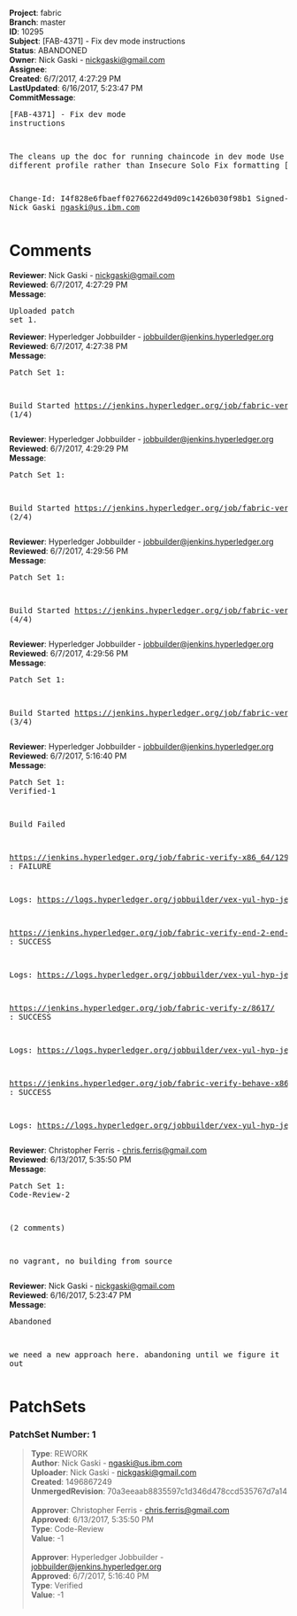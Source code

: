 <strong>Project</strong>: fabric<br><strong>Branch</strong>: master<br><strong>ID</strong>: 10295<br><strong>Subject</strong>: [FAB-4371] - Fix dev mode instructions<br><strong>Status</strong>: ABANDONED<br><strong>Owner</strong>: Nick Gaski - nickgaski@gmail.com<br><strong>Assignee</strong>:<br><strong>Created</strong>: 6/7/2017, 4:27:29 PM<br><strong>LastUpdated</strong>: 6/16/2017, 5:23:47 PM<br><strong>CommitMessage</strong>:<br><pre>[FAB-4371] - Fix dev mode instructions

The cleans up the doc for running chaincode in dev mode
Use a different profile rather than Insecure Solo
Fix formatting
[ci-skip]

Change-Id: I4f828e6fbaeff0276622d49d09c1426b030f98b1
Signed-off-by: Nick Gaski <ngaski@us.ibm.com>
</pre><h1>Comments</h1><strong>Reviewer</strong>: Nick Gaski - nickgaski@gmail.com<br><strong>Reviewed</strong>: 6/7/2017, 4:27:29 PM<br><strong>Message</strong>: <pre>Uploaded patch set 1.</pre><strong>Reviewer</strong>: Hyperledger Jobbuilder - jobbuilder@jenkins.hyperledger.org<br><strong>Reviewed</strong>: 6/7/2017, 4:27:38 PM<br><strong>Message</strong>: <pre>Patch Set 1:

Build Started https://jenkins.hyperledger.org/job/fabric-verify-z/8617/ (1/4)</pre><strong>Reviewer</strong>: Hyperledger Jobbuilder - jobbuilder@jenkins.hyperledger.org<br><strong>Reviewed</strong>: 6/7/2017, 4:29:29 PM<br><strong>Message</strong>: <pre>Patch Set 1:

Build Started https://jenkins.hyperledger.org/job/fabric-verify-end-2-end-x86_64/4485/ (2/4)</pre><strong>Reviewer</strong>: Hyperledger Jobbuilder - jobbuilder@jenkins.hyperledger.org<br><strong>Reviewed</strong>: 6/7/2017, 4:29:56 PM<br><strong>Message</strong>: <pre>Patch Set 1:

Build Started https://jenkins.hyperledger.org/job/fabric-verify-behave-x86_64/7014/ (4/4)</pre><strong>Reviewer</strong>: Hyperledger Jobbuilder - jobbuilder@jenkins.hyperledger.org<br><strong>Reviewed</strong>: 6/7/2017, 4:29:56 PM<br><strong>Message</strong>: <pre>Patch Set 1:

Build Started https://jenkins.hyperledger.org/job/fabric-verify-x86_64/12965/ (3/4)</pre><strong>Reviewer</strong>: Hyperledger Jobbuilder - jobbuilder@jenkins.hyperledger.org<br><strong>Reviewed</strong>: 6/7/2017, 5:16:40 PM<br><strong>Message</strong>: <pre>Patch Set 1: Verified-1

Build Failed 

https://jenkins.hyperledger.org/job/fabric-verify-x86_64/12965/ : FAILURE

Logs: https://logs.hyperledger.org/jobbuilder/vex-yul-hyp-jenkins-1/fabric-verify-x86_64/12965

https://jenkins.hyperledger.org/job/fabric-verify-end-2-end-x86_64/4485/ : SUCCESS

Logs: https://logs.hyperledger.org/jobbuilder/vex-yul-hyp-jenkins-1/fabric-verify-end-2-end-x86_64/4485

https://jenkins.hyperledger.org/job/fabric-verify-z/8617/ : SUCCESS

Logs: https://logs.hyperledger.org/jobbuilder/vex-yul-hyp-jenkins-1/fabric-verify-z/8617

https://jenkins.hyperledger.org/job/fabric-verify-behave-x86_64/7014/ : SUCCESS

Logs: https://logs.hyperledger.org/jobbuilder/vex-yul-hyp-jenkins-1/fabric-verify-behave-x86_64/7014</pre><strong>Reviewer</strong>: Christopher Ferris - chris.ferris@gmail.com<br><strong>Reviewed</strong>: 6/13/2017, 5:35:50 PM<br><strong>Message</strong>: <pre>Patch Set 1: Code-Review-2

(2 comments)

no vagrant, no building from source</pre><strong>Reviewer</strong>: Nick Gaski - nickgaski@gmail.com<br><strong>Reviewed</strong>: 6/16/2017, 5:23:47 PM<br><strong>Message</strong>: <pre>Abandoned

we need a new approach here.  abandoning until we figure it out</pre><h1>PatchSets</h1><h3>PatchSet Number: 1</h3><blockquote><strong>Type</strong>: REWORK<br><strong>Author</strong>: Nick Gaski - ngaski@us.ibm.com<br><strong>Uploader</strong>: Nick Gaski - nickgaski@gmail.com<br><strong>Created</strong>: 1496867249<br><strong>UnmergedRevision</strong>: 70a3eeaab8835597c1d346d478ccd535767d7a14<br><br><strong>Approver</strong>: Christopher Ferris - chris.ferris@gmail.com<br><strong>Approved</strong>: 6/13/2017, 5:35:50 PM<br><strong>Type</strong>: Code-Review<br><strong>Value</strong>: -1<br><br><strong>Approver</strong>: Hyperledger Jobbuilder - jobbuilder@jenkins.hyperledger.org<br><strong>Approved</strong>: 6/7/2017, 5:16:40 PM<br><strong>Type</strong>: Verified<br><strong>Value</strong>: -1<br><br></blockquote>